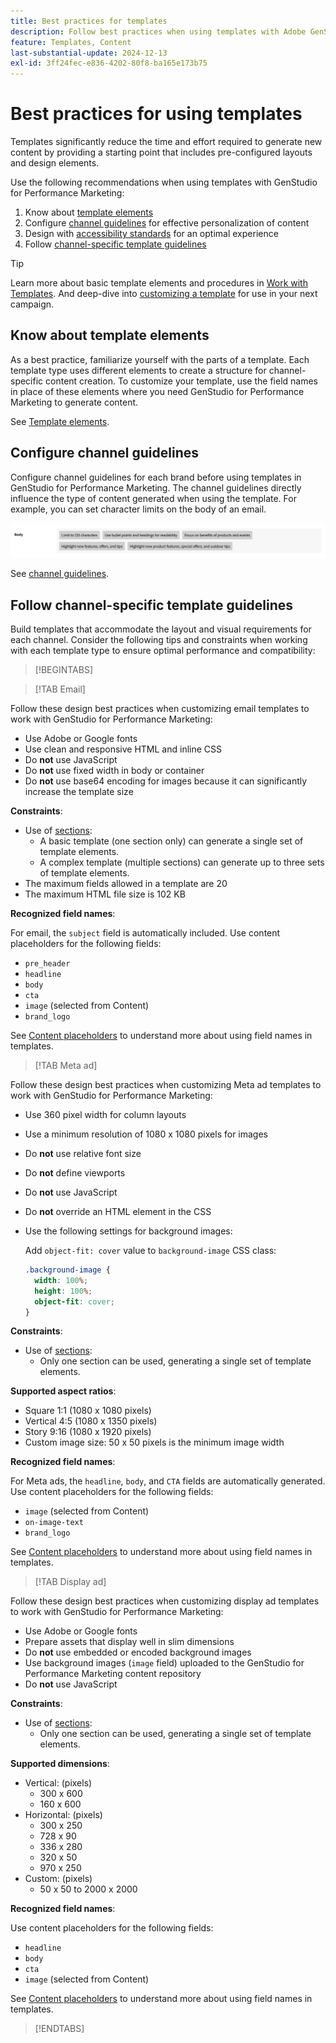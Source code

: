 ```yaml
---
title: Best practices for templates
description: Follow best practices when using templates with Adobe GenStudio for Performance Marketing.
feature: Templates, Content
last-substantial-update: 2024-12-13
exl-id: 3ff24fec-e836-4202-80f8-ba165e173b75
---
```

# Best practices for using templates

Templates significantly reduce the time and effort required to generate new content by providing a starting point that includes pre-configured layouts and design elements.

Use the following recommendations when using templates with GenStudio for Performance Marketing:

1. Know about [template elements](#know-about-template-elements)
1. Configure [channel guidelines](#configure-channel-guidelines) for effective personalization of content
1. Design with [accessibility standards](accessibility-for-templates.md) for an optimal experience
1. Follow [channel-specific template guidelines](#follow-channel-specific-template-guidelines)

>[!TIP]
>
>Learn more about basic template elements and procedures in [Work with Templates](use-templates.md). And deep-dive into [customizing a template](customize-template.md) for use in your next campaign.

## Know about template elements

As a best practice, familiarize yourself with the parts of a template. Each template type uses different elements to create a structure for channel-specific content creation. To customize your template, use the field names in place of these elements where you need GenStudio for Performance Marketing to generate content.

See [Template elements](use-templates.md#template-elements).

## Configure channel guidelines

Configure channel guidelines for each brand before using templates in GenStudio for Performance Marketing. The channel guidelines directly influence the type of content generated when using the template. For example, you can set character limits on the body of an email.

![Body specifications](/help/assets/channel-email-body.png)

See [channel guidelines](/help/user-guide/guidelines/brands.md#channel-guidelines).

## Follow channel-specific template guidelines

Build templates that accommodate the layout and visual requirements for each channel. Consider the following tips and constraints when working with each template type to ensure optimal performance and compatibility:

>[!BEGINTABS]

>[!TAB Email]

Follow these design best practices when customizing email templates to work with GenStudio for Performance Marketing:

- Use Adobe or Google fonts
- Use clean and responsive HTML and inline CSS
- Do **not** use JavaScript
- Do **not** use fixed width in body or container
- Do **not** use base64 encoding for images because it can significantly increase the template size

**Constraints**:

- Use of [sections](customize-template.md#sections-or-groups):
   - A basic template (one section only) can generate a single set of template elements.
   - A complex template (multiple sections) can generate up to three sets of template elements.
- The maximum fields allowed in a template are 20
- The maximum HTML file size is 102 KB

**Recognized field names**:

For email, the `subject` field is automatically included. Use content placeholders for the following fields:

- `pre_header`
- `headline`
- `body`
- `cta`
- `image` (selected from Content)
- `brand_logo`

See [Content placeholders](customize-template.md#content-placeholders) to understand more about using field names in templates.

>[!TAB Meta ad]

Follow these design best practices when customizing Meta ad templates to work with GenStudio for Performance Marketing:

- Use 360 pixel width for column layouts
- Use a minimum resolution of 1080 x 1080 pixels for images
- Do **not** use relative font size
- Do **not** define viewports
- Do **not** use JavaScript
- Do **not** override an HTML element in the CSS
- Use the following settings for background images:

   Add `object-fit: cover` value to `background-image` CSS class:

   ```css
   .background-image {
     width: 100%;
     height: 100%;
     object-fit: cover;
   }
   ```

**Constraints**:

- Use of [sections](customize-template.md#sections-or-groups):
   - Only one section can be used, generating a single set of template elements.

**Supported aspect ratios**:

- Square 1:1 (1080 x 1080 pixels)
- Vertical 4:5 (1080 x 1350 pixels)
- Story 9:16 (1080 x 1920 pixels)
- Custom image size: 50 x 50 pixels is the minimum image width

**Recognized field names**:

For Meta ads, the `headline`, `body`, and `CTA` fields are automatically generated. Use content placeholders for the following fields:

- `image` (selected from Content)
- `on-image-text`
- `brand_logo`

See [Content placeholders](customize-template.md#content-placeholders) to understand more about using field names in templates.

>[!TAB Display ad]

Follow these design best practices when customizing display ad templates to work with GenStudio for Performance Marketing:

- Use Adobe or Google fonts
- Prepare assets that display well in slim dimensions
- Do **not** use embedded or encoded background images
- Use background images (`image` field) uploaded to the GenStudio for Performance Marketing content repository
- Do **not** use JavaScript

**Constraints**:

- Use of [sections](customize-template.md#sections-or-groups):
   - Only one section can be used, generating a single set of template elements.

**Supported dimensions**:

- Vertical: (pixels)
   - 300 x 600
   - 160 x 600​
- Horizontal: (pixels)
   - 300 x 250
   - 728 x 90
   - 336 x 280
   - 320 x 50
   - 970 x 250​
- Custom: (pixels)
  - 50 x 50 to 2000 x 2000

**Recognized field names**:

Use content placeholders for the following fields:

- `headline`
- `body`
- `cta`
- `image` (selected from Content)

See [Content placeholders](customize-template.md#content-placeholders) to understand more about using field names in templates.

>[!ENDTABS]
